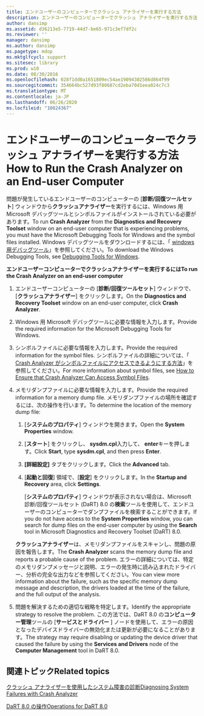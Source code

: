 ```yaml
---
title: エンドユーザーのコンピューターでクラッシュ アナライザーを実行する方法
description: エンドユーザーのコンピューターでクラッシュ アナライザーを実行する方法
author: dansimp
ms.assetid: d36213e5-7719-44d7-be65-971c3ef7df2c
ms.reviewer: ''
manager: dansimp
ms.author: dansimp
ms.pagetype: mdop
ms.mktglfcycl: support
ms.sitesec: library
ms.prod: w10
ms.date: 08/30/2016
ms.openlocfilehash: 028f1dd0a1651809ec54ae19094302586d864f99
ms.sourcegitcommit: 354664bc527d93f80687cd2eba70d1eea024c7c3
ms.translationtype: MT
ms.contentlocale: ja-JP
ms.lasthandoff: 06/26/2020
ms.locfileid: "10824367"
---
```

# <span data-ttu-id="672c3-103">エンドユーザーのコンピューターでクラッシュ アナライザーを実行する方法</span><span class="sxs-lookup"><span data-stu-id="672c3-103">How to Run the Crash Analyzer on an End-user Computer</span></span>


<span data-ttu-id="672c3-104">問題が発生しているエンドユーザーのコンピューターの [**診断/回復ツールセット**] ウィンドウから**クラッシュアナライザー**を実行するには、Windows 用 Microsoft デバッグツールとシンボルファイルがインストールされている必要があります。</span><span class="sxs-lookup"><span data-stu-id="672c3-104">To run **Crash Analyzer** from the **Diagnostics and Recovery Toolset** window on an end-user computer that is experiencing problems, you must have the Microsoft Debugging Tools for Windows and the symbol files installed.</span></span> <span data-ttu-id="672c3-105">Windows デバッグツールをダウンロードするには、「 [windows 用デバッグツール](https://go.microsoft.com/fwlink/?LinkId=266248)」を参照してください。</span><span class="sxs-lookup"><span data-stu-id="672c3-105">To download the Windows Debugging Tools, see [Debugging Tools for Windows](https://go.microsoft.com/fwlink/?LinkId=266248).</span></span>

**<span data-ttu-id="672c3-106">エンドユーザーコンピューターでクラッシュアナライザーを実行するには</span><span class="sxs-lookup"><span data-stu-id="672c3-106">To run the Crash Analyzer on an end-user computer</span></span>**

1.  <span data-ttu-id="672c3-107">エンドユーザーコンピューターの [**診断/回復ツールセット**] ウィンドウで、[**クラッシュアナライザー**] をクリックします。</span><span class="sxs-lookup"><span data-stu-id="672c3-107">On the **Diagnostics and Recovery Toolset** window on an end-user computer, click **Crash Analyzer**.</span></span>

2.  <span data-ttu-id="672c3-108">Windows 用 Microsoft デバッグツールに必要な情報を入力します。</span><span class="sxs-lookup"><span data-stu-id="672c3-108">Provide the required information for the Microsoft Debugging Tools for Windows.</span></span>

3.  <span data-ttu-id="672c3-109">シンボルファイルに必要な情報を入力します。</span><span class="sxs-lookup"><span data-stu-id="672c3-109">Provide the required information for the symbol files.</span></span> <span data-ttu-id="672c3-110">シンボルファイルの詳細については、「 [Crash Analyzer がシンボルファイルにアクセスできるようにする方法](how-to-ensure-that-crash-analyzer-can-access-symbol-files.md)」を参照してください。</span><span class="sxs-lookup"><span data-stu-id="672c3-110">For more information about symbol files, see [How to Ensure that Crash Analyzer Can Access Symbol Files](how-to-ensure-that-crash-analyzer-can-access-symbol-files.md).</span></span>

4.  <span data-ttu-id="672c3-111">メモリダンプファイルに必要な情報を入力します。</span><span class="sxs-lookup"><span data-stu-id="672c3-111">Provide the required information for a memory dump file.</span></span> <span data-ttu-id="672c3-112">メモリダンプファイルの場所を確認するには、次の操作を行います。</span><span class="sxs-lookup"><span data-stu-id="672c3-112">To determine the location of the memory dump file:</span></span>

    1.  <span data-ttu-id="672c3-113">[**システムのプロパティ**] ウィンドウを開きます。</span><span class="sxs-lookup"><span data-stu-id="672c3-113">Open the **System Properties** window.</span></span>

    2.  <span data-ttu-id="672c3-114">[**スタート**] をクリックし、 **sysdm.cpl**入力して、 **enter**キーを押します。</span><span class="sxs-lookup"><span data-stu-id="672c3-114">Click **Start**, type **sysdm.cpl**, and then press **Enter**.</span></span>

    3.  <span data-ttu-id="672c3-115">**[詳細設定]** タブをクリックします。</span><span class="sxs-lookup"><span data-stu-id="672c3-115">Click the **Advanced** tab.</span></span>

    4.  <span data-ttu-id="672c3-116">[**起動と回復**] 領域で、[**設定**] をクリックします。</span><span class="sxs-lookup"><span data-stu-id="672c3-116">In the **Startup and Recovery** area, click **Settings**.</span></span>

        <span data-ttu-id="672c3-117">[**システムのプロパティ**] ウィンドウが表示されない場合は、Microsoft 診断/回復ツールセット (DaRT) 8.0 の**検索**ツールを使用して、エンドユーザーのコンピューターでダンプファイルを検索することができます。</span><span class="sxs-lookup"><span data-stu-id="672c3-117">If you do not have access to the **System Properties** window, you can search for dump files on the end-user computer by using the **Search** tool in Microsoft Diagnostics and Recovery Toolset (DaRT) 8.0.</span></span>

    <span data-ttu-id="672c3-118">**クラッシュアナライザー**は、メモリダンプファイルをスキャンし、問題の原因を報告します。</span><span class="sxs-lookup"><span data-stu-id="672c3-118">The **Crash Analyzer** scans the memory dump file and reports a probable cause of the problem.</span></span> <span data-ttu-id="672c3-119">エラーの詳細については、特定のメモリダンプメッセージと説明、エラーの発生時に読み込まれたドライバー、分析の完全な出力などを参照してください。</span><span class="sxs-lookup"><span data-stu-id="672c3-119">You can view more information about the failure, such as the specific memory dump message and description, the drivers loaded at the time of the failure, and the full output of the analysis.</span></span>

5.  <span data-ttu-id="672c3-120">問題を解決するための適切な戦略を特定します。</span><span class="sxs-lookup"><span data-stu-id="672c3-120">Identify the appropriate strategy to resolve the problem.</span></span> <span data-ttu-id="672c3-121">この方法では、DaRT 8.0 の**コンピューター管理**ツールの [**サービスとドライバー** ] ノードを使用して、エラーの原因となったデバイスドライバーの無効化または更新が必要になることがあります。</span><span class="sxs-lookup"><span data-stu-id="672c3-121">The strategy may require disabling or updating the device driver that caused the failure by using the **Services and Drivers** node of the **Computer Management** tool in DaRT 8.0.</span></span>

## <span data-ttu-id="672c3-122">関連トピック</span><span class="sxs-lookup"><span data-stu-id="672c3-122">Related topics</span></span>


[<span data-ttu-id="672c3-123">クラッシュ アナライザーを使用したシステム障害の診断</span><span class="sxs-lookup"><span data-stu-id="672c3-123">Diagnosing System Failures with Crash Analyzer</span></span>](diagnosing-system-failures-with-crash-analyzer--dart-8.md)

[<span data-ttu-id="672c3-124">DaRT 8.0 の操作</span><span class="sxs-lookup"><span data-stu-id="672c3-124">Operations for DaRT 8.0</span></span>](operations-for-dart-80-dart-8.md)

 

 





